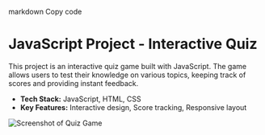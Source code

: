 markdown
Copy code
# JavaScript Project - Interactive Quiz

This project is an interactive quiz game built with JavaScript. The game allows users to test their knowledge on various topics, keeping track of scores and providing instant feedback.

- **Tech Stack:** JavaScript, HTML, CSS
- **Key Features:** Interactive design, Score tracking, Responsive layout

![Screenshot of Quiz Game](link-to-quiz-screenshot)

